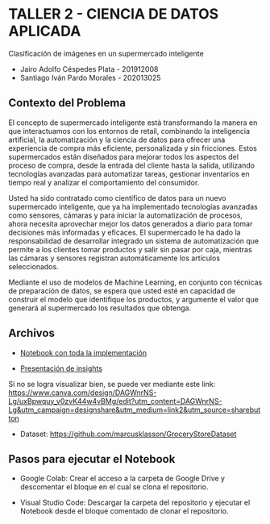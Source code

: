 # TALLER 2 - CIENCIA DE DATOS APLICADA

Clasificación de imágenes en un supermercado inteligente

* Jairo Adolfo Céspedes Plata - 201912008
* Santiago Iván Pardo Morales - 202013025


## Contexto del Problema

El concepto de supermercado inteligente está transformando la manera en que interactuamos con los entornos de retail, combinando la inteligencia artificial, la automatización y la ciencia de datos para ofrecer una experiencia de compra más eficiente, personalizada y sin fricciones. Estos supermercados están diseñados para mejorar todos los aspectos del proceso de compra, desde la entrada del cliente hasta la salida, utilizando tecnologías avanzadas para automatizar tareas, gestionar inventarios en tiempo real y analizar el comportamiento del consumidor.


Usted ha sido contratado como científico de datos para un nuevo supermercado inteligente, que ya ha implementado tecnologías avanzadas como sensores, cámaras y para iniciar la automatización de procesos, ahora necesita aprovechar mejor los datos generados a diario para tomar decisiones más informadas y eficaces.
El supermercado le ha dado la responsabilidad de desarrollar integrado un sistema de automatización que permite a los clientes tomar productos y salir sin pasar por caja, mientras las cámaras y sensores registran automáticamente los artículos seleccionados.



Mediante el uso de modelos de Machine Learning, en conjunto con técnicas de preparación de datos, se espera que usted esté en capacidad de construir el modelo que identifique los productos, y argumente el valor que generará al supermercado los resultados que obtenga.


## Archivos

* [Notebook con toda la implementación](https://github.com/santyxd3000/AppliedDataScience-Taller2/blob/main/Taller2CienciaDeDatos.ipynb)

* [Presentación de insights](https://github.com/santyxd3000/AppliedDataScience-Taller2/blob/main/Presentaci%C3%B3n_Insights.pdf)



Si no se logra visualizar bien, se puede ver mediante este link: https://www.canva.com/design/DAGWnrNS-Lg/uxBpwquy_v0zvK44w4vBMg/edit?utm_content=DAGWnrNS-Lg&utm_campaign=designshare&utm_medium=link2&utm_source=sharebutton

* Dataset: https://github.com/marcusklasson/GroceryStoreDataset

## Pasos para ejecutar el Notebook

* Google Colab: Crear el acceso a la carpeta de Google Drive y descomentar el bloque en el cual se clona el repositorio.

* Visual Studio Code: Descargar la carpeta del repositorio y ejecutar el Notebook desde el bloque comentado de clonar el repositorio.



